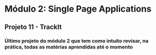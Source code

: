 # Módulo 2: Single Page Applications
## Projeto 11 - TrackIt
### Último projeto do módulo 2 que tem como intuito revisar, na prática, todas as matérias aprendidas até o momento 